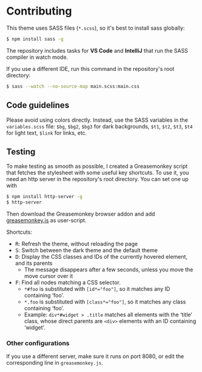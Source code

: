 # Contributing

This theme uses SASS files (`*.scss`), so it's best to install sass globally:

```bash
$ npm install sass -g
```

The repository includes tasks for **VS Code** and **IntelliJ** that run the SASS compiler in watch mode.

If you use a different IDE, run this command in the repository's root directory:

```bash
$ sass --watch --no-source-map main.scss:main.css
```

## Code guidelines

Please avoid using colors directly. Instead, use the SASS variables in the `variables.scss` file: `$bg`, `$bg2`, `$bg3` for dark backgrounds, `$t1`, `$t2`, `$t3`, `$t4` for light text, `$link` for links, etc.

## Testing

To make testing as smooth as possible, I created a Greasemonkey script that fetches the stylesheet with some useful key shortcuts. To use it, you need an http server in the repository's root directory. You can set one up with

```bash
$ npm install http-server -g
$ http-server
```

Then download the Greasemonkey browser addon and add [greasemonkey.js](greasemonkey.js) as user-script.

Shortcuts:

- <kbd>R</kbd>: Refresh the theme, without reloading the page
- <kbd>S</kbd>: Switch between the dark theme and the default theme
- <kbd>D</kbd>: Display the CSS classes and IDs of the currently hovered element, and its parents
    - The message disappears after a few seconds, unless you move the move cursor over it
- <kbd>F</kbd>: Find all nodes matching a CSS selector.
    - `*#foo` is substituted with `[id*="foo"]`, so it matches any ID containing ‘foo’.
    - `*.foo` is substituted with `[class*="foo"]`, so it matches any class containing ‘foo’.
    - Example: `div*#widget > .title` matches all elements with the ‘title’ class, whose direct parents are `<div>` elements with an ID containing ‘widget’.

### Other configurations

If you use a different server, make sure it runs on port 8080, or edit the corresponding line in `greasemonkey.js`.
